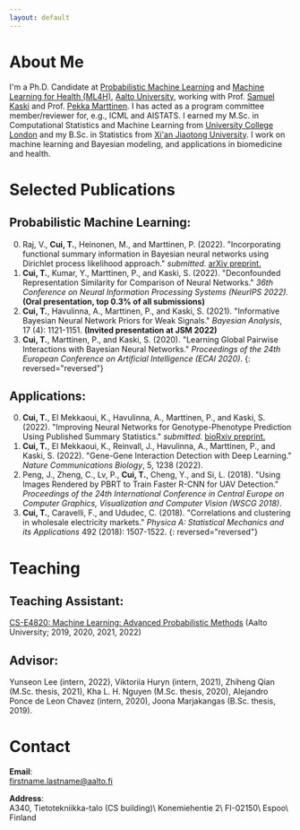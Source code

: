 ```yaml
---
layout: default
---
```


# About Me
 I'm a Ph.D. Candidate at [Probabilistic Machine Learning](https://research.cs.aalto.fi/pml/) and [Machine Learning for Health (ML4H)](https://users.ics.aalto.fi/~pemartti/), [Aalto University](http://www.aalto.fi/en/), working with Prof. [Samuel Kaski](https://people.aalto.fi/samuel.kaski) and Prof. [Pekka Marttinen](https://users.ics.aalto.fi/~pemartti/). I has acted as a program committee member/reviewer for, e.g., ICML and AISTATS. I earned my M.Sc. in Computational Statistics and Machine Learning from [University College London](https://www.ucl.ac.uk/) and my B.Sc. in Statistics from [Xi'an Jiaotong University](http://en.xjtu.edu.cn/). I work on machine learning and Bayesian modeling, and applications in biomedicine and health.


# Selected Publications

## Probabilistic Machine Learning:
0. Raj, V., **Cui, T.**, Heinonen, M., and Marttinen, P. (2022). "Incorporating functional summary information in Bayesian neural networks using Dirichlet process likelihood approach." _submitted._ [arXiv preprint.](https://arxiv.org/abs/2207.01234)
0. **Cui, T.**, Kumar, Y., Marttinen, P., and Kaski, S. (2022). "Deconfounded Representation Similarity for Comparison of Neural Networks." _36th Conference on Neural Information Processing Systems (NeurIPS 2022)._ **(Oral presentation, top 0.3% of all submissions)**
0. **Cui, T.**, Havulinna, A., Marttinen, P., and Kaski, S. (2021). "Informative Bayesian Neural Network Priors for Weak Signals." _Bayesian Analysis_, 17 (4): 1121-1151. **(Invited presentation at JSM 2022)**
0. **Cui, T.**, Marttinen, P., and Kaski, S. (2020). "Learning Global Pairwise Interactions with Bayesian Neural Networks." _Proceedings of the 24th European Conference on Artificial Intelligence (ECAI 2020)_.
{: reversed="reversed"}

## Applications:
0. **Cui, T.**, El Mekkaoui, K., Havulinna, A., Marttinen, P., and Kaski, S. (2022). "Improving Neural Networks for Genotype-Phenotype Prediction Using Published Summary Statistics." _submitted._ [bioRxiv preprint.](https://www.biorxiv.org/content/10.1101/2021.11.09.467937v1)
0. **Cui, T.**, El Mekkaoui, K., Reinvall, J., Havulinna, A., Marttinen, P., and Kaski, S. (2022). "Gene-Gene Interaction Detection with Deep Learning." _Nature Communications Biology_, 5, 1238 (2022). 
0. Peng, J., Zheng, C., Lv, P., **Cui, T.**, Cheng, Y., and Si, L. (2018). "Using Images Rendered by PBRT to Train Faster R-CNN for UAV Detection." _Proceedings of the 24th International Conference in Central Europe on Computer Graphics, Visualization and Computer Vision (WSCG 2018)_.
0. **Cui, T.**, Caravelli, F., and Ududec, C. (2018). "Correlations and clustering in wholesale electricity markets." _Physica A: Statistical Mechanics and its Applications_ 492 (2018): 1507-1522.
{: reversed="reversed"}


# Teaching

## Teaching Assistant:
[CS-E4820: Machine Learning: Advanced Probabilistic Methods](https://mycourses.aalto.fi/course/view.php?id=24365) (Aalto University; 2019, 2020, 2021, 2022)

## Advisor:
Yunseon Lee (intern, 2022), Viktoriia Huryn (intern, 2021), Zhiheng Qian (M.Sc. thesis, 2021), Kha L. H. Nguyen (M.Sc. thesis, 2020), Alejandro Ponce de Leon Chavez (intern, 2020), Joona Marjakangas (B.Sc. thesis, 2019).

# Contact
**Email**:   
[firstname.lastname@aalto.fi](mailto:tianyu.cui@aalto.fi)

**Address**:   
A340, Tietotekniikka-talo (CS building)\\
Konemiehentie 2\\
FI-02150\\
Espoo\\
Finland  
